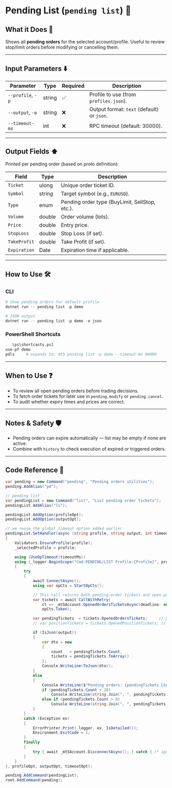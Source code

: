 # Pending List (`pending list`) 📝

## What it Does 🎯

Shows all **pending orders** for the selected account/profile.
Useful to review stop/limit orders before modifying or cancelling them.

---

## Input Parameters ⬇️

| Parameter         | Type   | Required | Description                                |
| ----------------- | ------ | -------- | ------------------------------------------ |
| `--profile`, `-p` | string | ✅        | Profile to use (from `profiles.json`).     |
| `--output`, `-o`  | string | ❌        | Output format: `text` (default) or `json`. |
| `--timeout-ms`    | int    | ❌        | RPC timeout (default: 30000).              |

---

## Output Fields ⬆️

Printed per pending order (based on proto definition):

| Field        | Type   | Description                                    |
| ------------ | ------ | ---------------------------------------------- |
| `Ticket`     | ulong  | Unique order ticket ID.                        |
| `Symbol`     | string | Target symbol (e.g., `EURUSD`).                |
| `Type`       | enum   | Pending order type (BuyLimit, SellStop, etc.). |
| `Volume`     | double | Order volume (lots).                           |
| `Price`      | double | Entry price.                                   |
| `StopLoss`   | double | Stop Loss (if set).                            |
| `TakeProfit` | double | Take Profit (if set).                          |
| `Expiration` | Date   | Expiration time if applicable.                 |

---

## How to Use 🛠️

### CLI

```powershell
# Show pending orders for default profile
dotnet run -- pending list -p demo

# JSON output
dotnet run -- pending list -p demo -o json
```

### PowerShell Shortcuts

```powershell
. .\ps\shortcasts.ps1
use-pf demo
pdls     # expands to: mt5 pending list -p demo --timeout-ms 90000
```

---

## When to Use ❓

* To review all open pending orders before trading decisions.
* To fetch order tickets for later use in `pending.modify` or `pending.cancel`.
* To audit whether expiry times and prices are correct.

---

## Notes & Safety 🛡️

* Pending orders can expire automatically — list may be empty if none are active.
* Combine with `history` to check execution of expired or triggered orders.

---

## Code Reference 🧩

```csharp
var pending = new Command("pending", "Pending orders utilities");
pending.AddAlias("pd");

// pending list
var pendingList = new Command("list", "List pending order tickets");
pendingList.AddAlias("ls");

pendingList.AddOption(profileOpt);
pendingList.AddOption(outputOpt);

// we reuse the global timeout option added earlier
pendingList.SetHandler(async (string profile, string output, int timeoutMs) =>
{
    Validators.EnsureProfile(profile);
    _selectedProfile = profile;

    using (UseOpTimeout(timeoutMs))
    using (_logger.BeginScope("Cmd:PENDING/LIST Profile:{Profile}", profile))
    {
        try
        {
            await ConnectAsync();
            using var opCts = StartOpCts();

            // This call returns both pending-order tickets and open-position tickets
            var tickets = await CallWithRetry(
                ct => _mt5Account.OpenedOrdersTicketsAsync(deadline: null, cancellationToken: ct),
                opCts.Token);

            var pendingTickets  = tickets.OpenedOrdersTickets;     // pending orders
            // var positionTickets = tickets.OpenedPositionTickets; // not used here

            if (IsJson(output))
            {
                var dto = new
                {
                    count   = pendingTickets.Count,
                    tickets = pendingTickets.ToArray()
                };
                Console.WriteLine(ToJson(dto));
            }
            else
            {
                Console.WriteLine($"Pending orders: {pendingTickets.Count}");
                if (pendingTickets.Count > 20)
                    Console.WriteLine(string.Join(", ", pendingTickets.Take(20)) + " ...");
                else if (pendingTickets.Count > 0)
                    Console.WriteLine(string.Join(", ", pendingTickets));
            }
        }
        catch (Exception ex)
        {
            ErrorPrinter.Print(_logger, ex, IsDetailed());
            Environment.ExitCode = 1;
        }
        finally
        {
            try { await _mt5Account.DisconnectAsync(); } catch { /* ignore */ }
        }
    }
}, profileOpt, outputOpt, timeoutOpt);

pending.AddCommand(pendingList);
root.AddCommand(pending);
```
